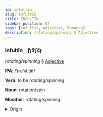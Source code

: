 ```yaml
---
id: infultîn
slug: infultîn
title: INFULTİN
sidebar_position: 67
tags: [infultîn, Adjective, Romance]
description: rotating/spinning § Adjective
---
```


### infultîn&emsp;<span kind="abugida">ɽ̃ȷɤ͊ʃc̃ɟ</span>

*rotating/spinning* **§** [Adjective](../../tags/Adjective)

**IPA**: /ˈɪn.fʌl.tin/

**Verb**: to be rotating/spinning

**Noun**: rotation/spin

**Modifier**: rotating/spinning

<details>
    <summary>Origin</summary>
    Romanian învârtind /ɨnvərtʲnd/<br/>
    <em>Romance Language Family</em>
</details>